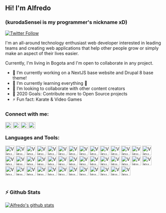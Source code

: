 ## Hi! I'm Alfredo 
### (kurodaSensei is my programmer's nickname xD)

[![Twitter Follow](https://img.shields.io/twitter/follow/KurodaSensei?color=1DA1F2&logo=twitter&style=for-the-badge)](https://twitter.com/intent/follow?original_referer=https%3A%2F%2Fgithub.com%2FKurodaSensei&screen_name=KurodaSensei)

I'm an all-around technology enthusiast web developer interested in leading teams and creating web applications that help other people grow or simply make an aspect of their lives easier.

Currently, I'm living in Bogota and I'm open to collaborate in any project.


- 🔭 I’m currently working on a NextJS base website and Drupal 8 base theme!
- 🌱 I’m currently learning everything 🤣
- 👯 I’m looking to collaborate with other content creators
- 🥅 2020 Goals: Contribute more to Open Source projects
- ⚡ Fun fact: Karate & Video Games

### Connect with me:

[<img align="left" alt="Alfredo Romero | Medium" width="22px" src="https://cdn.jsdelivr.net/npm/simple-icons@3.6.0/icons/medium.svg" />](https://medium.com/@KurodaSensei)
[<img align="left" alt="Alfredo Romero | Twitter" width="22px" src="https://cdn.jsdelivr.net/npm/simple-icons@v3/icons/twitter.svg" />](https://twitter.com/KurodaSensei)
[<img align="left" alt="Alfredo Romero | LinkedIn" width="22px" src="https://cdn.jsdelivr.net/npm/simple-icons@v3/icons/linkedin.svg" />](https://www.linkedin.com/in/alfredo-j-romero-m-59539610a/)
[<img align="left" alt="Alfredo Romero | Instagram" width="22px" src="https://cdn.jsdelivr.net/npm/simple-icons@v3/icons/instagram.svg" />](https://www.instagram.com/kurodasensei/?hl=es-la)

<br />

### Languages and Tools:
<img alt="Visual Studio Code" width="30px" src="https://cdn.jsdelivr.net/npm/simple-icons@3.6.0/icons/visualstudiocode.svg" />
<img alt="Visual Studio Code" width="30px" src="https://cdn.jsdelivr.net/npm/simple-icons@3.6.0/icons/html5.svg" />
<img alt="Visual Studio Code" width="30px" src="https://cdn.jsdelivr.net/npm/simple-icons@3.6.0/icons/css3.svg" />
<img  alt="Visual Studio Code" width="30px" src="https://cdn.jsdelivr.net/npm/simple-icons@3.6.0/icons/sass.svg" />
<img alt="Visual Studio Code" width="30px" src="https://cdn.jsdelivr.net/npm/simple-icons@3.6.0/icons/tailwindcss.svg" />
<img alt="Visual Studio Code" width="30px" src="https://cdn.jsdelivr.net/npm/simple-icons@3.6.0/icons/javascript.svg" />
<img alt="Visual Studio Code" width="30px" src="https://cdn.jsdelivr.net/npm/simple-icons@3.6.0/icons/typescript.svg" />
<img alt="Visual Studio Code" width="30px" src="https://cdn.jsdelivr.net/npm/simple-icons@3.6.0/icons/swagger.svg" />
<img alt="Visual Studio Code" width="30px" src="https://cdn.jsdelivr.net/npm/simple-icons@3.6.0/icons/json.svg" />
<img alt="Visual Studio Code" width="30px" src="https://cdn.jsdelivr.net/npm/simple-icons@3.6.0/icons/jsonwebtokens.svg" />
<img alt="Visual Studio Code" width="30px" src="https://cdn.jsdelivr.net/npm/simple-icons@3.6.0/icons/jquery.svg" />
<img alt="Visual Studio Code" width="30px" src="https://cdn.jsdelivr.net/npm/simple-icons@3.6.0/icons/vue-dot-js.svg" />
<img alt="Visual Studio Code" width="30px" src="https://cdn.jsdelivr.net/npm/simple-icons@3.6.0/icons/nuxt-dot-js.svg" />
<img alt="Visual Studio Code" width="30px" src="https://cdn.jsdelivr.net/npm/simple-icons@3.6.0/icons/vuetify.svg" />
<img alt="Visual Studio Code" width="30px" src="https://cdn.jsdelivr.net/npm/simple-icons@3.6.0/icons/react.svg" />
<img alt="Visual Studio Code" width="30px" src="https://cdn.jsdelivr.net/npm/simple-icons@3.6.0/icons/next-dot-js.svg" />
<img alt="Visual Studio Code" width="30px" src="https://cdn.jsdelivr.net/npm/simple-icons@3.6.0/icons/svelte.svg" />
<img alt="Visual Studio Code" width="30px" src="https://cdn.jsdelivr.net/npm/simple-icons@3.6.0/icons/electron.svg" />
<img alt="Visual Studio Code" width="30px" src="https://cdn.jsdelivr.net/npm/simple-icons@3.6.0/icons/node-dot-js.svg" />
<img alt="Visual Studio Code" width="30px" src="https://cdn.jsdelivr.net/npm/simple-icons@3.6.0/icons/php.svg" />
<img alt="Visual Studio Code" width="30px" src="https://cdn.jsdelivr.net/npm/simple-icons@3.6.0/icons/laravel.svg" />
<img alt="Visual Studio Code" width="30px" src="https://cdn.jsdelivr.net/npm/simple-icons@3.6.0/icons/lumen.svg" />
<img alt="Visual Studio Code" width="30px" src="https://cdn.jsdelivr.net/npm/simple-icons@3.6.0/icons/codeigniter.svg" />
<img alt="Visual Studio Code" width="30px" src="https://cdn.jsdelivr.net/npm/simple-icons@3.6.0/icons/wordpress.svg" />
<img alt="Visual Studio Code" width="30px" src="https://cdn.jsdelivr.net/npm/simple-icons@3.6.0/icons/drupal.svg" />
<img alt="Visual Studio Code" width="30px" src="https://cdn.jsdelivr.net/npm/simple-icons@3.6.0/icons/python.svg" />
<img alt="Visual Studio Code" width="30px" src="https://cdn.jsdelivr.net/npm/simple-icons@3.6.0/icons/redis.svg" />
<img alt="Visual Studio Code" width="30px" src="https://cdn.jsdelivr.net/npm/simple-icons@3.6.0/icons/firebase.svg" />
<img alt="Visual Studio Code" width="30px" src="https://cdn.jsdelivr.net/npm/simple-icons@3.6.0/icons/mysql.svg" />
<img alt="Visual Studio Code" width="30px" src="https://cdn.jsdelivr.net/npm/simple-icons@3.6.0/icons/postgresql.svg" />
<img alt="Visual Studio Code" width="30px" src="https://cdn.jsdelivr.net/npm/simple-icons@3.6.0/icons/linux.svg" />
<img alt="Visual Studio Code" width="30px" src="https://cdn.jsdelivr.net/npm/simple-icons@3.6.0/icons/npm.svg" />
<img alt="Visual Studio Code" width="30px" src="https://cdn.jsdelivr.net/npm/simple-icons@3.6.0/icons/yarn.svg" />
<img alt="Visual Studio Code" width="30px" src="https://cdn.jsdelivr.net/npm/simple-icons@3.6.0/icons/webpack.svg" />
<img alt="Visual Studio Code" width="30px" src="https://cdn.jsdelivr.net/npm/simple-icons@3.6.0/icons/vagrant.svg" />
<img alt="Visual Studio Code" width="30px" src="https://cdn.jsdelivr.net/npm/simple-icons@3.6.0/icons/docker.svg" />
<img alt="Visual Studio Code" width="30px" src="https://cdn.jsdelivr.net/npm/simple-icons@3.6.0/icons/postman.svg" />
<img alt="Visual Studio Code" width="30px" src="https://cdn.jsdelivr.net/npm/simple-icons@3.6.0/icons/insomnia.svg" />
<img alt="Visual Studio Code" width="30px" src="https://cdn.jsdelivr.net/npm/simple-icons@3.6.0/icons/pantheon.svg" />
<img alt="Visual Studio Code" width="30px" src="https://cdn.jsdelivr.net/npm/simple-icons@3.6.0/icons/vercel.svg" />

<br />
<br />

### :zap: Github Stats

[![Alfredo's github stats](https://github-readme-stats.vercel.app/api?username=kurodaSensei&count_private=true&show_icons=true&theme=synthwave)](https://github.com/kurodaSensei)

